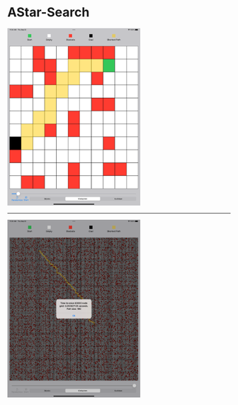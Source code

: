 # AStar-Search

<img src="https://raw.githubusercontent.com/Elichartnett/AStar-Search/main/1.png" alt="1" width="300"/>

---

<img src="https://raw.githubusercontent.com/Elichartnett/AStar-Search/main/2.png" alt="1" width="300"/>
